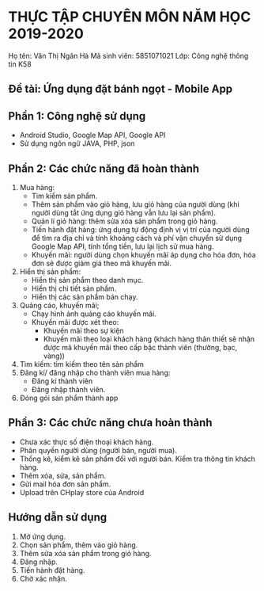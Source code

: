 # THỰC TẬP CHUYÊN MÔN NĂM HỌC 2019-2020
Họ tên: Văn Thị Ngân Hà
Mã sinh viên: 5851071021
Lớp: Công nghệ thông tin K58
## Đề tài: Ứng dụng đặt bánh ngọt - Mobile App
## Phần 1: Công nghệ sử dụng
- Android Studio, Google Map API, Google API
- Sử dụng ngôn ngữ JAVA, PHP, json


## Phần 2: Các chức năng đã hoàn thành
1. Mua hàng:
    - Tìm kiếm sản phẩm.
    - Thêm sản phẩm vào giỏ hàng, lưu giỏ hàng của người dùng (khi người dùng tắt ứng dụng giỏ hàng vẫn lưu lại sản phẩm).
    - Quản lí giỏ hàng: thêm sửa xóa sản phẩm trong giỏ hàng.
    - Tiến hành đặt hàng: ứng dụng tự động định vị vị trí của người dùng để tìm ra địa chỉ và tính khoảng cách và phí vận chuyển sử dụng Google Map API,
    tính tổng tiền, lưu lại lịch sử mua hàng.
    - Khuyến mãi: người dùng chọn khuyến mãi áp dụng cho hóa đơn, hóa đơn sẽ được giảm giá theo mã khuyến mãi.
2. Hiển thị sản phẩm:
    - Hiển thị sản phẩm theo danh mục.
    - Hiển thị chi tiết sản phẩm.
    - Hiển thị các sản phẩm bán chạy.
3. Quảng cáo, khuyến mãi;
    - Chạy hình ảnh quảng cáo khuyến mãi.
    - Khuyến mãi được xét theo:
        + Khuyến mãi theo sự kiện
        + Khuyến mãi theo loại khách hàng (khách hàng thân thiết sẽ nhận được mã khuyến mãi theo cấp bậc thành viên (thường, bạc, vàng))
4. Tìm kiếm: tìm kiếm theo tên sản phẩm
5. Đăng kí/ đăng nhập cho thành viên mua hàng:
    - Đăng kí thành viên
    - Đăng nhập thành viên.
6. Đóng gói sản phẩm thành app 
## Phần 3: Các chức năng chưa hoàn thành
- Chưa xác thực số điện thoại khách hàng.
- Phân quyền người dùng (người bán, người mua).
- Thống kê, kiểm kê sản phẩm đối với người bán. Kiểm tra thông tin khách hàng.
- Thêm xóa, sửa, sản phẩm.
- Gửi mail hóa đơn sản phẩm.
- Upload trên CHplay store của Android
## Hướng dẫn sử dụng
1. Mở ứng dụng.
2. Chọn sản phẩm, thêm vào giỏ hàng.
3. Thêm sửa xóa sản phẩm trong giỏ hàng.
4. Đăng nhập.
5. Tiến hành đặt hàng.
6. Chờ xác nhận.

